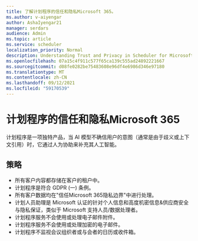 ```yaml
---
title: 了解计划程序的信任和隐私Microsoft 365。
ms.author: v-aiyengar
author: AshaIyengar21
manager: serdars
audience: Admin
ms.topic: article
ms.service: scheduler
localization_priority: Normal
description: Understanding Trust and Privacy in Scheduler for Microsoft 365 are used with AI models and human assisted AI.
ms.openlocfilehash: 07a15c4f911c577f65ca139c555ad24892221667
ms.sourcegitcommit: d08fe0282be75483608e96df4e6986d346e97180
ms.translationtype: MT
ms.contentlocale: zh-CN
ms.lasthandoff: 09/12/2021
ms.locfileid: "59170539"
---
```

# <a name="trust-and-privacy-in-scheduler-for-microsoft-365"></a>计划程序的信任和隐私Microsoft 365

计划程序是一项独特产品，当 AI 模型不确信用户的意图（通常是由于歧义或上下文引用）时，它通过人为协助来补充其人工智能。 

## <a name="policies"></a>策略

- 所有客户内容都存储在客户的租户中。
- 计划程序是符合 GDPR (一) 条例。
- 所有客户数据均在"信任Microsoft 365隐私边界"中进行处理。
- 计划人员助理是 Microsoft 认证的针对个人信息和高度机密信息&供应商安全与隐私保证，类似于 Microsoft 支持人员/数据处理者。 
- 计划程序服务不会使用或处理电子邮件附件。
- 计划程序服务不会使用或处理加密的电子邮件。
- 计划程序不监视会议组织者或与会者的日历或收件箱。 
